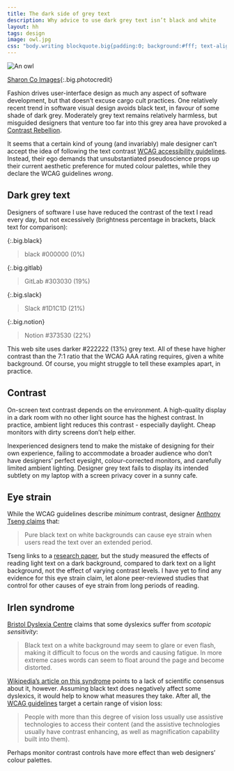 ```yaml
---
title: The dark side of grey text
description: Why advice to use dark grey text isn’t black and white
layout: hh
tags: design
image: owl.jpg
css: "body.writing blockquote.big{padding:0; background:#fff; text-align:center; max-width:38em;} blockquote.black{color:#000} blockquote.gitlab{color:#303030} blockquote.slack{color:#1D1C1D} blockquote.notion{color:#373530}"
---
```


![An owl](owl.jpg)

[Sharon Co Images](https://unsplash.com/photos/fH1ysCzWjo4){:.big.photocredit}

Fashion drives user-interface design as much any aspect of software development, 
but that doesn’t excuse cargo cult practices.
One relatively recent trend in software visual design avoids black text, in favour of some shade of dark grey.
Moderately grey text remains relatively harmless, but misguided designers that venture too far into this grey area have provoked a
[Contrast Rebellion](https://contrastrebellion.com).

It seems that a certain kind of young (and invariably) male designer can’t accept the idea of following the text contrast
[WCAG accessibility guidelines](https://www.w3.org/TR/UNDERSTANDING-WCAG20/visual-audio-contrast-contrast.html).
Instead, their ego demands that unsubstantiated pseudoscience props up their current aesthetic preference for muted colour palettes, while they declare the WCAG guidelines _wrong_.

## Dark grey text

Designers of software I use have reduced the contrast of the text I read every day, but not excessively (brightness percentage in brackets, black text for comparison):

{:.big.black}
> black #000000 (0%)

{:.big.gitlab}
> GitLab #303030 (19%)

{:.big.slack}
> Slack #1D1C1D (21%)

{:.big.notion}
> Notion #373530 (22%)

This web site uses darker #222222 (13%) grey text.
All of these have higher contrast than the 7:1 ratio that the WCAG AAA rating requires, given a white background.
Of course, you might struggle to tell these examples apart, in practice.


## Contrast

On-screen text contrast depends on the environment.
A high-quality display in a dark room with no other light source has the highest contrast.
In practice, ambient light reduces this contrast - especially daylight.
Cheap monitors with dirty screens don’t help either.

Inexperienced designers tend to make the mistake of designing for their own experience, failing to accommodate a broader audience who don’t have designers’ perfect eyesight, colour-corrected monitors, and carefully limited ambient lighting.
Designer grey text fails to display its intended subtlety on my laptop with a screen privacy cover in a sunny cafe.


## Eye strain

While the WCAG guidelines describe _minimum_ contrast, designer
[Anthony Tseng claims](https://uxmovement.com/content/why-you-should-never-use-pure-black-for-text-or-backgrounds/) that:

> Pure black text on white backgrounds can cause eye strain when users read the text over an extended period.

Tseng links to a [research paper](https://www.nature.com/articles/s41598-018-28904-x),
but the study measured the effects of reading light text on a dark background, compared to dark text on a light background, not the effect of varying contrast levels.
I have yet to find any evidence for this eye strain claim, let alone peer-reviewed studies that control for other causes of eye strain from long periods of reading.


## Irlen syndrome

[Bristol Dyslexia Centre](http://www.dyslexiacentre.co.uk/visual-difficulties/)
claims that some dyslexics suffer from _scotopic sensitivity_:

> Black text on a white background may seem to glare or even flash, making it difficult to focus on the words and causing fatigue.
> In more extreme cases words can seem to float around the page and become distorted.

[Wikipedia’s article on this syndrome](https://en.wikipedia.org/wiki/Irlen_syndrome)
points to a lack of scientific consensus about it, however.
Assuming black text does negatively affect some dyslexics, it would help to know what measures they take.
After all, the 
[WCAG guidelines](https://www.w3.org/TR/UNDERSTANDING-WCAG20/visual-audio-contrast-contrast.html#visual-audio-contrast-contrast-intent-head)
target a certain range of vision loss:

> People with more than this degree of vision loss usually use assistive technologies to access their content (and the assistive technologies usually have contrast enhancing, as well as magnification capability built into them).

Perhaps monitor contrast controls have more effect than web designers’ colour palettes.
